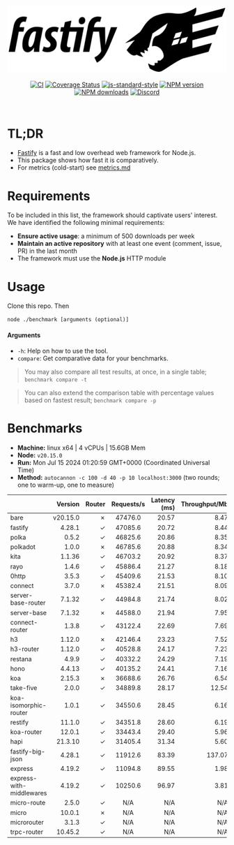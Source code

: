 <div align="center">
  <img src="https://github.com/fastify/graphics/raw/HEAD/fastify-landscape-outlined.svg" width="650" height="auto"/>
</div>

<div align="center">

[![CI](https://github.com/fastify/fastify/workflows/ci/badge.svg)](https://github.com/fastify/fastify/actions/workflows/ci.yml)
[![Coverage Status](https://coveralls.io/repos/github/fastify/fastify/badge.svg?branch=master)](https://coveralls.io/github/fastify/fastify?branch=master)
[![js-standard-style](https://img.shields.io/badge/code%20style-standard-brightgreen.svg?style=flat)](http://standardjs.com/)
[![NPM version](https://img.shields.io/npm/v/fastify.svg?style=flat)](https://www.npmjs.com/package/fastify)
[![NPM downloads](https://img.shields.io/npm/dm/fastify.svg?style=flat)](https://www.npmjs.com/package/fastify) [![Discord](https://img.shields.io/discord/725613461949906985)](https://discord.gg/fastify)

</div>
<br />

# TL;DR

* [Fastify](https://github.com/fastify/fastify) is a fast and low overhead web framework for Node.js.
* This package shows how fast it is comparatively.
* For metrics (cold-start) see [metrics.md](./METRICS.md)

# Requirements

To be included in this list, the framework should captivate users' interest. We have identified the following minimal requirements:
- **Ensure active usage**: a minimum of 500 downloads per week
- **Maintain an active repository** with at least one event (comment, issue, PR) in the last month
- The framework must use the **Node.js** HTTP module

# Usage

Clone this repo. Then 

```
node ./benchmark [arguments (optional)]
```

#### Arguments

* `-h`: Help on how to use the tool.
* `compare`: Get comparative data for your benchmarks.

> You may also compare all test results, at once, in a single table; `benchmark compare -t`

> You can also extend the comparison table with percentage values based on fastest result; `benchmark compare -p`
# Benchmarks

* __Machine:__ linux x64 | 4 vCPUs | 15.6GB Mem
* __Node:__ `v20.15.0`
* __Run:__ Mon Jul 15 2024 01:20:59 GMT+0000 (Coordinated Universal Time)
* __Method:__ `autocannon -c 100 -d 40 -p 10 localhost:3000` (two rounds; one to warm-up, one to measure)

|                          | Version  | Router | Requests/s | Latency (ms) | Throughput/Mb |
| :--                      | --:      | --:    | :-:        | --:          | --:           |
| bare                     | v20.15.0 | ✗      | 47476.0    | 20.57        | 8.47          |
| fastify                  | 4.28.1   | ✓      | 47085.6    | 20.72        | 8.44          |
| polka                    | 0.5.2    | ✓      | 46825.6    | 20.86        | 8.35          |
| polkadot                 | 1.0.0    | ✗      | 46785.6    | 20.88        | 8.34          |
| kita                     | 1.1.36   | ✓      | 46703.2    | 20.92        | 8.37          |
| rayo                     | 1.4.6    | ✓      | 45886.4    | 21.27        | 8.18          |
| 0http                    | 3.5.3    | ✓      | 45409.6    | 21.53        | 8.10          |
| connect                  | 3.7.0    | ✗      | 45382.4    | 21.51        | 8.09          |
| server-base-router       | 7.1.32   | ✓      | 44984.8    | 21.74        | 8.02          |
| server-base              | 7.1.32   | ✗      | 44588.0    | 21.94        | 7.95          |
| connect-router           | 1.3.8    | ✓      | 43122.4    | 22.69        | 7.69          |
| h3                       | 1.12.0   | ✗      | 42146.4    | 23.23        | 7.52          |
| h3-router                | 1.12.0   | ✓      | 40528.8    | 24.17        | 7.23          |
| restana                  | 4.9.9    | ✓      | 40332.2    | 24.29        | 7.19          |
| hono                     | 4.4.13   | ✓      | 40135.2    | 24.41        | 7.16          |
| koa                      | 2.15.3   | ✗      | 36688.6    | 26.76        | 6.54          |
| take-five                | 2.0.0    | ✓      | 34889.8    | 28.17        | 12.54         |
| koa-isomorphic-router    | 1.0.1    | ✓      | 34550.6    | 28.45        | 6.16          |
| restify                  | 11.1.0   | ✓      | 34351.8    | 28.60        | 6.19          |
| koa-router               | 12.0.1   | ✓      | 33443.4    | 29.40        | 5.96          |
| hapi                     | 21.3.10  | ✓      | 31405.4    | 31.34        | 5.60          |
| fastify-big-json         | 4.28.1   | ✓      | 11912.6    | 83.39        | 137.07        |
| express                  | 4.19.2   | ✓      | 11094.8    | 89.55        | 1.98          |
| express-with-middlewares | 4.19.2   | ✓      | 10250.6    | 96.97        | 3.81          |
| micro-route              | 2.5.0    | ✓      | N/A        | N/A          | N/A           |
| micro                    | 10.0.1   | ✗      | N/A        | N/A          | N/A           |
| microrouter              | 3.1.3    | ✓      | N/A        | N/A          | N/A           |
| trpc-router              | 10.45.2  | ✓      | N/A        | N/A          | N/A           |
